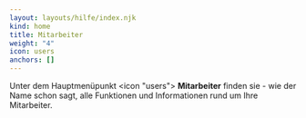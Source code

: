 ```yaml
---
layout: layouts/hilfe/index.njk
kind: home
title: Mitarbeiter
weight: "4"
icon: users
anchors: []
---
```


Unter dem Hauptmenüpunkt <icon "users"> **Mitarbeiter** finden sie - wie der Name schon sagt, alle Funktionen und
Informationen rund um Ihre Mitarbeiter.
